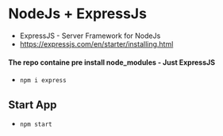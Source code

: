 # NodeJs + ExpressJs 

- ExpressJS - Server Framework for NodeJs
- https://expressjs.com/en/starter/installing.html


#### The repo containe pre install node_modules - Just ExpressJS
- `npm i express`

## Start App
- `npm start`